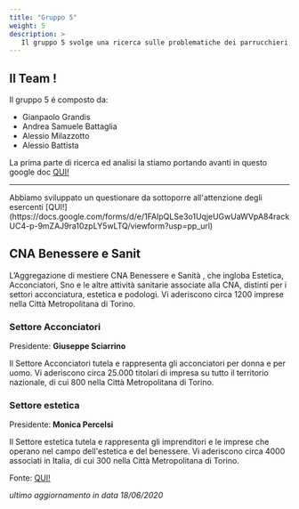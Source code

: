 ```yaml
---
title: "Gruppo 5"
weight: 5
description: >
   Il gruppo 5 svolge una ricerca sulle problematiche dei parrucchieri, centri estetichi, ecc col fine di risolverli
---
```


## Il Team !

Il gruppo 5 é composto da:

* Gianpaolo Grandis
* Andrea Samuele Battaglia
* Alessio Milazzotto
* Alessio Battista

La prima parte di ricerca ed analisi la stiamo portando avanti in questo google doc [QUI!](https://docs.google.com/presentation/d/1vCh-we4hOVtDE-11NBP55lUK2T9aCTVTLhW3kRHJPTU/edit?usp=sharing)
<hr>
Abbiamo sviluppato un questionare da sottoporre all'attenzione degli esercenti [QUI!](https://docs.google.com/forms/d/e/1FAIpQLSe3o1UqjeUGwUaWVpA84rackUC4-p-9mZAJ9ra10zpLY5wLTQ/viewform?usp=pp_url)
<h2> CNA Benessere e Sanit</h2>
L’Aggregazione di mestiere CNA Benessere e Sanità , che ingloba Estetica, Acconciatori, Sno e le altre attività sanitarie associate alla CNA, distinti per i settori acconciatura, estetica e podologi. Vi aderiscono circa  1200 imprese nella Città Metropolitana di Torino.

<h3>Settore Acconciatori</h3>

Presidente: <b>Giuseppe Sciarrino</b>

Il Settore Acconciatori tutela e rappresenta gli acconciatori per donna e per uomo. Vi aderiscono circa 25.000 titolari di impresa su tutto il territorio nazionale, di cui 800 nella Città Metropolitana di Torino.

<h3>Settore estetica</h3>

Presidente:<b> Monica Percelsi</b>

Il Settore estetica tutela e rappresenta gli imprenditori e le imprese che operano nel campo dell'estetica e del benessere. Vi aderiscono circa 4000 associati in Italia, di cui 300 nella Città Metropolitana di Torino.

Fonte: [QUI!](https://www.cna-to.it/it/Mestieri/CNA%20Benessere%20e%20Sanit%C3%A0#)

<i>ultimo aggiornamento in data
18/06/2020</i>




